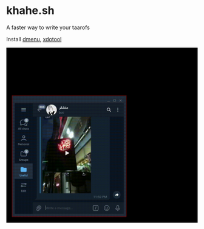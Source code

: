 # khahe.sh
A faster way to write your taarofs

Install [dmenu](https://tools.suckless.org/dmenu/), [xdotool](https://github.com/jordansissel/xdotool)

![khsh](./demo.gif)

